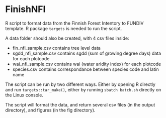 # FinishNFI

R script to format data from the Finnish Forest Intentory to FUNDIV template. R package ```targets``` is needed to run the script. 

A data folder should also be created, with 4 csv files inside: 
- fin_nfi_sample.csv contains tree level data
- sgdd_nfi_sample.csv contains sgdd (sum of growing degree days) data for each plotcode
- wai_nfi_sample.csv contains wai (water aridity index) for each plotcode
- species.csv contains correspondance between species code and latin name

The script can be run by two different ways. Either by opening R directly and run ```targets::tar_make()```, either by running ```sbatch batch.sh``` directly on the Linux console. 

The script will format the data, and return several csv files (in the output directory), and figures (in the fig directory). 
